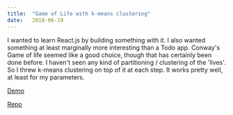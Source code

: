 ```yaml
---
title:  "Game of Life with k-means clustering"
date:   2018-06-19
---
```

I wanted to learn React.js by building something with it. I also wanted something at least marginally more interesting than a Todo app. Conway's Game of life seemed like a good choice, though that has certainly been done before. I haven't seen any kind of partitioning / clustering of the 'lives'. So I threw k-means clustering on top of it at each step. It works pretty well, at least for my parameters.

[Demo](https://evanhaldane.github.io/life)

[Repo](https://github.com/evanhaldane/life)
